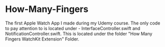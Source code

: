 # How-Many-Fingers
The first Apple Watch App I made during my Udemy course. 
The only code to pay attention to is located under - InterfaceController.swift and NotificationController.swift.
This is located under the folder "How Many Fingers WatchKit Extension" Folder. 
